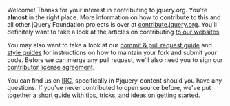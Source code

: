 Welcome! Thanks for your interest in contributing to jquery.org. You're **almost** in the right place. More information on how to contribute to this and all other jQuery Foundation projects is over at [contribute.jquery.org](https://contribute.jquery.org). You'll definitely want to take a look at the articles on contributing [to our websites](https://contribute.jquery.org/web-sites/).

You may also want to take a look at our [commit & pull request guide](https://contribute.jquery.org/commits-and-pull-requests/) and [style guides](https://contribute.jquery.org/style-guide/) for instructions on how to maintain your fork and submit your code. Before we can merge any pull request, we'll also need you to sign our [contributor license agreement](https://contribute.jquery.org/cla).

You can find us on [IRC](https://irc.jquery.org), specifically in #jquery-content should you have any questions. If you've never contributed to open source before, we've put together [a short guide with tips, tricks, and ideas on getting started](https://contribute.jquery.org/open-source/).
